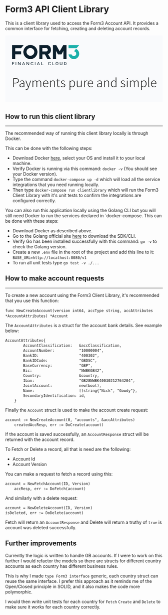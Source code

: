 # Form3 API Client Library
<p>This is a client library used to access the Form3 Account API. It provides a common interface for fetching, 
creating and deleting account records.</p>


[<img src="./images/form3.png"  width="600"/>](./images/form3.png)

## How to run this client library
---

<p>The recommended way of running this client library locally is through Docker.

This can be done with the following steps:

- Download Docker [here](https://www.docker.com/), select your OS and install it to your local machine.
- Verify Docker is running via this command: `docker -v` (You should see your Docker version).
- Type the command `docker-compose up -d` which will load all the service integrations that you need running locally.
- Then type `docker-compose run clientlibrary` which will run the Form3 Client Library with it's unit tests to confirm the integrations are configured correctly.
</p>

<p>You can also run this application locally using the Golang CLI but you will still need Docker to run the services declared in `docker-compose.
This can be done with these steps:

- Download Docker as described above.
- Go to the Golang official site [here](https://go.dev/) to download the SDK/CLI.
- Verify Go has been installed successfully with this command: `go -v` to check the Golang version.
- Create a new `.env` file in the root of the project and add this line to it: `BASE_URL=http://localhost:8080/v1`
- To run all unit tests type `go test -v ./...`
</p>

## How to make account requests
---
<p>
To create a new account using the Form3 Client Library, it's recommended that you use this function:

`func NewCreateAccount(version int64, accType string, accAttributes *AccountAttributes) *Account`

The `AccountAttributes` is a struct for the account bank details. See example below:

```
AccountAttributes{
		AccountClassification:   &accClassification,
		AccountNumber:           "10000004",
		BankID:                  "400302",
		BankIDCode:              "GBDSC",
		BaseCurrency:            "GBP",
		Bic:                     "NWBKGB42",
		Country:                 &country,
		Iban:                    "GB28NWBK40030212764204",
		JointAccount:            new(bool),
		Name:                    []string{"Nick", "Gowdy"},
		SecondaryIdentification: id,
	}
```

Finally the `Account` struct is used to make the account create request:
```
account := NewCreateAccount(0, "accounts", &accAttributes)
	createdAccResp, err := DoCreate(account)
```

If the account is saved successfully, an `AccountResponse` struct will be returned with the account record.

To Fetch or Delete a record, all that is need are the following:

- Account Id
- Account Version

You can make a request to fetch a record using this:

```
account = NewFetchAccount(ID, Version)
	accResp, err := DoFetch(account)
```

And similarly with a delete request:

```
account = NewDeleteAccount(ID, Version)
isDeleted, err := DoDelete(account)
```

Fetch will return an `AccountResponse` and Delete will return a truthy of `true` is account was deleted successfully.
</p>

## Further improvements

<p>
Currently the logic is written to handle GB accounts. If I were to work on this further I would refactor
the models so there are structs for different country accounts as each country has different business rules.

This is why I made `type Form3 interface` generic, each country struct can reuse the same interface. I prefer 
this approach as it reminds me of the Open/Closed principle in SOLID, and it also makes the code more polymorphic.

I would then write unit tests for each country for `Fetch` `Create` and `Delete` to make sure it works for each country
correctly.
</p>
